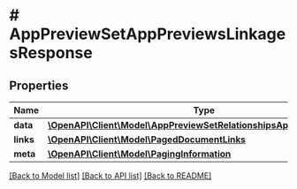# # AppPreviewSetAppPreviewsLinkagesResponse

## Properties

Name | Type | Description | Notes
------------ | ------------- | ------------- | -------------
**data** | [**\OpenAPI\Client\Model\AppPreviewSetRelationshipsAppPreviewsData[]**](AppPreviewSetRelationshipsAppPreviewsData.md) |  | 
**links** | [**\OpenAPI\Client\Model\PagedDocumentLinks**](PagedDocumentLinks.md) |  | 
**meta** | [**\OpenAPI\Client\Model\PagingInformation**](PagingInformation.md) |  | [optional] 

[[Back to Model list]](../../README.md#documentation-for-models) [[Back to API list]](../../README.md#documentation-for-api-endpoints) [[Back to README]](../../README.md)


